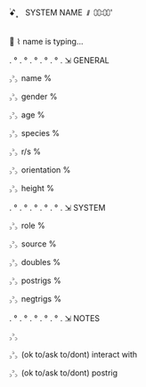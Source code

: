 ࣪࣪ꗃ۪۪۪   ͛  SYSTEM NAME 𐩗 ⩇⩇꞉⩇⩇'
\
\
\
🌻 ⌇ name is typing...
\
\
. ° . ° . ° . ° . ° . ⇲ GENERAL

꜆꜄꜆ name %

꜆꜄꜆ gender %

꜆꜄꜆ age %

꜆꜄꜆ species %

꜆꜄꜆ r/s %

꜆꜄꜆ orientation %

꜆꜄꜆ height %
\
\
. ° . ° . ° . ° . ° . ⇲ SYSTEM

꜆꜄꜆ role %

꜆꜄꜆ source %

꜆꜄꜆ doubles %

꜆꜄꜆ postrigs %

꜆꜄꜆ negtrigs %
\
\
. ° . ° . ° . ° . ° . ⇲ NOTES

꜆꜄꜆ 

꜆꜄꜆ (ok to/ask to/dont) interact with

꜆꜄꜆ (ok to/ask to/dont) postrig
